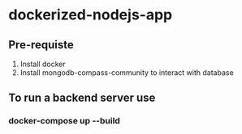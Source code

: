 # dockerized-nodejs-app

## Pre-requiste
1. Install docker
2. Install mongodb-compass-community to interact with database

## To run a backend server use 

### docker-compose up --build
